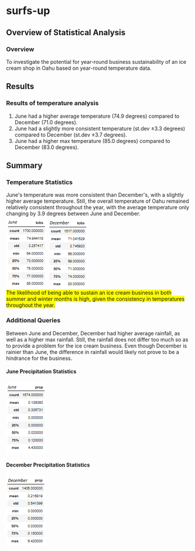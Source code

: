 # surfs-up

## Overview of Statistical Analysis
### Overview
To investigate the potential for year-round business sustainability of an ice cream shop in Oahu based on year-round temperature data. 

## Results
### Results of temperature analysis
1. June had a higher average temperature (74.9 degrees) compared to December (71.0 degrees). 
2. June had a slightly more consistent temperature (st.dev ±3.3 degrees) compared to December (st.dev ±3.7 degrees). 
3. June had a higher max temperature (85.0 degrees) compared to December (83.0 degrees). 

## Summary
### Temperature Statistics
June's temperature was more consistent than December's, with a slightly higher average temperature. Still, the overall 
temperature of Oahu remained relatively consistent throughout the year, with the average temperature only changing by 3.9 degrees 
between June and December. </br>
![June Stats](Resources/june_statistics.png)
![Dec Stats](Resources/dec_statistics.png) </br>
<span style="background-color: #FFFF00">The likelihood of being able to sustain an ice cream business in both summer and winter months is high, given the consistency in 
temperatures throughout the year.</span>

### Additional Queries
Between June and December, December had higher average rainfall, as well as a higher max rainfall. Still, the rainfall 
does not differ too much so as to provide a problem for the ice cream business. Even though December is rainier than June, 
the difference in rainfall would likely not prove to be a hindrance for the business. 
#### June Precipitation Statistics
![June Prcp](Resources/june_prcp.png)
#### December Precipitation Statistics
![Dec Prcp](Resources/dec_prcp.png)

